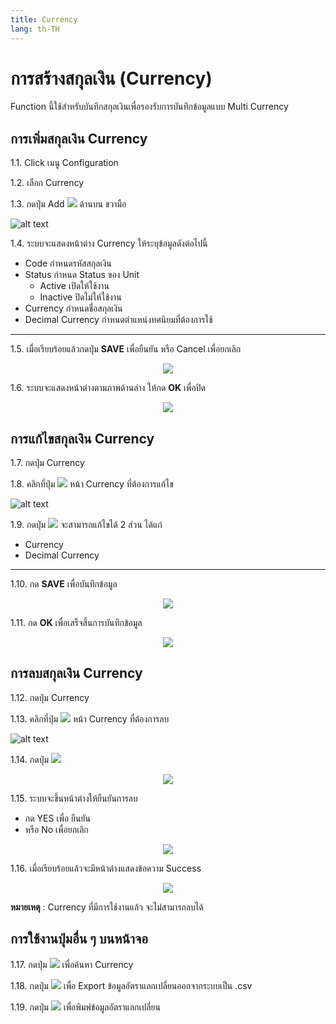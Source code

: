 ```yaml
---
title: Currency
lang: th-TH
---
```


# การสร้างสกุลเงิน (Currency)

Function นี้ใช้สำหรับบันทึกสกุลเงินเพื่อรองรับการบันทึกข้อมูลแบบ Multi Currency

## การเพิ่มสกุลเงิน Currency

1.1. Click เมนู Configuration

1.2. เลือก Currency

1.3. กดปุ่ม Add <img src="../public/add_icon.png" style="display: inline-block;" /> ด้านบน ขวามือ

![alt text](image-24.png)

1.4. ระบบจะแสดงหน้าต่าง Currency ให้ระบุข้อมูลดังต่อไปนี้

- Code กำหนดรหัสสกุลเงิน
- Status กำหนด Status ของ Unit
  - Active เปิดให้ใช้งาน
  - Inactive ปิดไม่ให้ใช้งาน
- Currency กำหนดชื่อสกุลเงิน
- Decimal Currency กำหนดตำแหน่งทศนิยมที่ต้องการใช้

---

1.5. เมื่อเรียบร้อยแล้วกดปุ่ม **<span class="btn">SAVE</span>** เพื่อยืนยัน หรือ Cancel เพื่อยกเลิก

<p align="center">
    <img src="./image-25.png"  />
</p>

1.6. ระบบจะแสดงหน้าต่างตามภาพด้านล่าง ให้กด **<span class="btn">OK</span>** เพื่อปิด

<p align="center">
    <img src="./image-18.png"  />
</p>

## การแก้ไขสกุลเงิน Currency

1.7. กดปุ่ม Currency

1.8. คลิกที่ปุ่ม <img src="./visibility.png" style="display: inline-block;" /> หน้า Currency ที่ต้องการแก้ไข

![alt text](image-26.png)

1.9. กดปุ่ม <img src="../public/edit_icon.png" style="display: inline-block;" /> จะสามารถแก้ไขได้ 2 ส่วน ได้แก่

- Currency
- Decimal Currency

---

1.10. กด **<span class="btn">SAVE</span>** เพื่อบันทึกข้อมูล

<p align="center">
    <img src="./image-27.png"  />
</p>

1.11. กด **<span class="btn">OK</span>** เพื่อเสร็จสิ้นการบันทึกข้อมูล

<p align="center">
    <img src="./image-18.png"  />
</p>

## การลบสกุลเงิน Currency

1.12. กดปุ่ม Currency

1.13. คลิกที่ปุ่ม <img src="./visibility.png" style="display: inline-block;" /> หน้า Currency ที่ต้องการลบ

![alt text](image-28.png)

1.14. กดปุ่ม <img src="../public/del_icon.png" style="display: inline-block;" />

<p align="center">
    <img src="./image-29.png"  />
</p>

1.15. ระบบจะขึ้นหน้าต่างให้ยืนยันการลบ

- กด YES เพื่อ ยืนยัน
- หรือ No เพื่อยกเลิก

<p align="center">
    <img src="./image-23.png"  />
</p>

1.16. เมื่อเรียบร้อยแล้วจะมีหน้าต่างแสดงข้อความ Success

<p align="center">
    <img src="./image-18.png"  />
</p>

**หมายเหตุ** : Currency ที่มีการใช้งานแล้ว จะไม่สามารถลบได้

## การใช้งานปุ่มอื่น ๆ บนหน้าจอ

1.17. กดปุ่ม <img src="../public/search_icon.svg" style="display: inline-block;" /> เพื่อค้นหา Currency

1.18. กดปุ่ม <img src="../public/cloud_download_icon.svg" style="display: inline-block;" /> เพื่อ Export ข้อมูลอัตราแลกเปลี่ยนออกจากระบบเป็น .csv

1.19. กดปุ่ม <img src="../public/print_icon.svg" style="display: inline-block;" /> เพื่อพิมพ์ข้อมูลอัตราแลกเปลี่ยน
